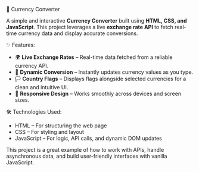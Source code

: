  💱 Currency Converter

A simple and interactive **Currency Converter** built using **HTML, CSS, and JavaScript**. This project leverages a live **exchange rate API** to fetch real-time currency data and display accurate conversions.

✨ Features:

* 🌍 **Live Exchange Rates** – Real-time data fetched from a reliable currency API.
* 🔄 **Dynamic Conversion** – Instantly updates currency values as you type.
* 🏳️ **Country Flags** – Displays flags alongside selected currencies for a clean and intuitive UI.
* 📱 **Responsive Design** – Works smoothly across devices and screen sizes.

🛠️ Technologies Used:

* HTML – For structuring the web page
* CSS – For styling and layout
* JavaScript – For logic, API calls, and dynamic DOM updates

This project is a great example of how to work with APIs, handle asynchronous data, and build user-friendly interfaces with vanilla JavaScript.

